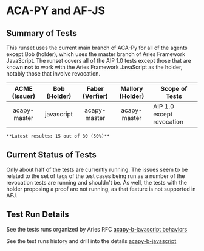 # ACA-PY and AF-JS

## Summary of Tests


 This runset uses the current main branch of ACA-Py for all of the agents except Bob (holder),
 which uses the master branch of Aries Framework JavaScript. The runset covers all of the AIP 1.0 tests
 except those that are known **not** to work with the Aries Framework JavaScript as the holder,
 notably those that involve revocation.
 


|  ACME (Issuer) | Bob (Holder) | Faber (Verfier) | Mallory (Holder) | Scope of Tests |
| :------------: | :----------: | :-------------: | :--------------: | -------------- |
| acapy-master | javascript | acapy-master | acapy-master | AIP 1.0 except revocation |

```tip
**Latest results: 15 out of 30 (50%)**
```

## Current Status of Tests

Only about half of the tests are currently running. The issues seem to be related to the set of tags
of the test cases being run as a number of the revocation tests are running and shouldn't be. As well,
the tests with the holder proposing a proof are not running, as that feature is not supported in AFJ.

## Test Run Details
See the tests runs organized by Aries RFC [acapy-b-javascript behaviors](https://allure.vonx.io/api/allure-docker-service/projects/acapy-b-javascript/reports/latest/index.html?redirect=false#behaviors)

See the test runs history and drill into the details [acapy-b-javascript](https://allure.vonx.io/allure-docker-service-ui/projects/acapy-b-javascript/reports/latest)

